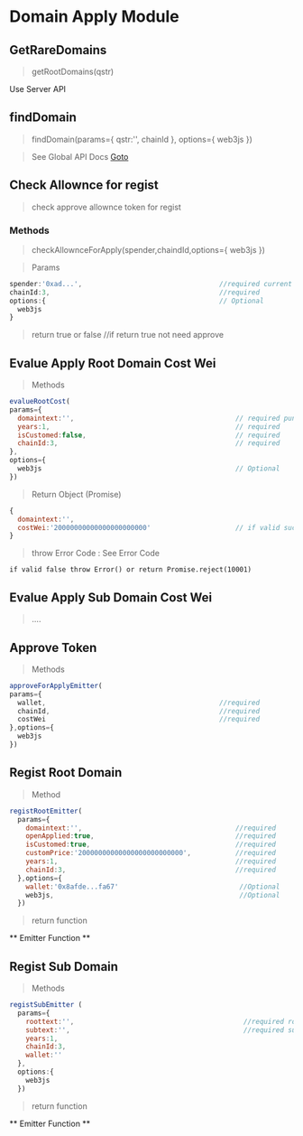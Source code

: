 # Domain Apply Module

## GetRareDomains 

> getRootDomains(qstr)

Use Server API

## findDomain 

> findDomain(params={
  qstr:'',
  chainId
},
options={
  web3js
})

> See Global API Docs [Goto](./global-api.md##findDomain)


## Check Allownce for regist 
> check approve allownce token for regist 

### Methods 

> checkAllownceForApply(spender,chaindId,options={
  web3js
})

> Params 
```js 
spender:'0xad...',                                  //required current login address
chainId:3,                                          //required
options:{                                           // Optional
  web3js
}
```


> return true or false                              //if return true not need approve

## Evalue Apply Root Domain Cost Wei 

> Methods 

```js 
evalueRootCost(
params={
  domaintext:'',                                        // required punycode hanlde text string
  years:1,                                              // required
  isCustomed:false,                                     // required
  chainId:3,                                            // required
},
options={
  web3js                                                // Optional
})
```

> Return Object (Promise) 
```js
{
  domaintext:'',
  costWei:'20000000000000000000000'                     // if valid success value must
}
```

> throw Error Code : See Error Code 
```
if valid false throw Error() or return Promise.reject(10001)
```

## Evalue Apply Sub Domain Cost Wei

> ....



##  Approve Token

> Methods 

```js
approveForApplyEmitter(
params={
  wallet,                                           //required 
  chainId,                                          //required
  costWei                                           //required
},options={
  web3js
})

```

## Regist Root Domain 

> Method 

```js 
registRootEmitter(
  params={
    domaintext:'',                                      //required
    openApplied:true,                                   //required
    isCustomed:true,                                    //required
    customPrice:'20000000000000000000000000',           //required
    years:1,                                            //required
    chainId:3,                                          //required
  },options={
    wallet:'0x8afde...fa67'                              //Optional
    web3js,                                              //Optional
  })
```

> return function 

** Emitter Function  **

## Regist Sub Domain 

> Methods 

```js 
registSubEmitter (
  params={
    roottext:'',                                          //required rootDomain text string (handle.trim().toLowerCase())
    subtext:'',                                           //required subdomain text string (handle trim().toLowerCase())
    years:1,
    chainId:3,
    wallet:''
  },
  options:{
    web3js
  })
```
> return function 

** Emitter Function  **



